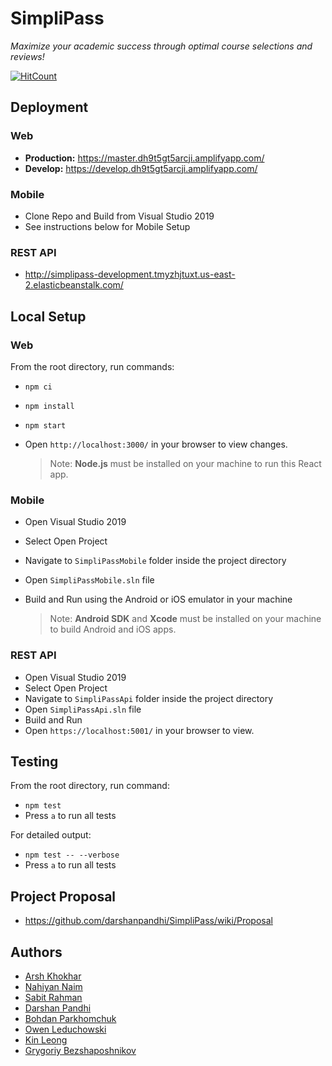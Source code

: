 # SimpliPass

_Maximize your academic success through optimal course selections and reviews!_

[![HitCount](http://hits.dwyl.io/nahiyannaim/https://githubcom/darshanpandhi/SimpliPass.svg)](http://hits.dwyl.io/nahiyannaim/https://githubcom/darshanpandhi/SimpliPass)

## Deployment

### Web

- **Production:** https://master.dh9t5gt5arcji.amplifyapp.com/
- **Develop:** https://develop.dh9t5gt5arcji.amplifyapp.com/

### Mobile

- Clone Repo and Build from Visual Studio 2019
- See instructions below for Mobile Setup

### REST API

- http://simplipass-development.tmyzhjtuxt.us-east-2.elasticbeanstalk.com/

## Local Setup

### Web

From the root directory, run commands:

- `npm ci`
- `npm install`
- `npm start`
- Open `http://localhost:3000/` in your browser to view changes.

  > Note: **Node.js** must be installed on your machine to run this React app.

### Mobile

- Open Visual Studio 2019
- Select Open Project
- Navigate to `SimpliPassMobile` folder inside the project directory
- Open `SimpliPassMobile.sln` file
- Build and Run using the Android or iOS emulator in your machine

  > Note: **Android SDK** and **Xcode** must be installed on your machine to build Android and iOS apps.

### REST API

- Open Visual Studio 2019
- Select Open Project
- Navigate to `SimpliPassApi` folder inside the project directory
- Open `SimpliPassApi.sln` file
- Build and Run
- Open `https://localhost:5001/` in your browser to view.

## Testing

From the root directory, run command:

- `npm test`
- Press `a` to run all tests

For detailed output:

- `npm test -- --verbose`
- Press `a` to run all tests

## Project Proposal

- https://github.com/darshanpandhi/SimpliPass/wiki/Proposal

## Authors

- [Arsh Khokhar](https://github.com/arsh-khokhar)
- [Nahiyan Naim](https://github.com/nahiyannaim)
- [Sabit Rahman](https://github.com/sabit619)
- [Darshan Pandhi](https://github.com/darshanpandhi)
- [Bohdan Parkhomchuk](https://github.com/bohdan-p)
- [Owen Leduchowski](https://github.com/owenleduchowski)
- [Kin Leong](https://github.com/Waiikiin)
- [Grygoriy Bezshaposhnikov](https://github.com/SSmade)
